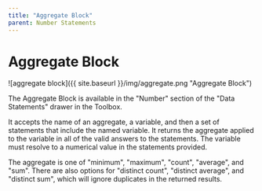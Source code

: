 ```yaml
---
title: "Aggregate Block"
parent: Number Statements
---
```

# Aggregate Block
![aggregate block]({{ site.baseurl }}/img/aggregate.png "Aggregate Block")

The Aggregate Block is available in the "Number" section of the "Data Statements" drawer in the Toolbox.

It accepts the name of an aggregate, a variable, and then a set of statements that include the named variable. It returns the aggregate applied to the variable in all of the valid answers to the statements. The variable must resolve to a numerical value in the statements provided.

The aggregate is one of "minimum", "maximum", "count", "average", and "sum". There are also options for "distinct count", "distinct average", and "distinct sum", which will ignore duplicates in the returned results.